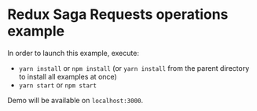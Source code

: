 # Redux Saga Requests operations example

In order to launch this example, execute:
- `yarn install` or `npm install` (or `yarn install` from the parent directory to install all examples at once)
- `yarn start` or `npm start`

Demo will be available on `localhost:3000`.
